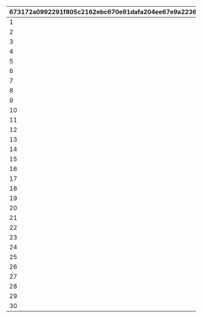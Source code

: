 |673172a0992291f805c2162ebc670e91dafa204ee67e9a2236ea0461e820e9ac|58b549600d7feb82d4201158a917e5f9eda90e053d6d30bed46950fe996925ed|cb5ac333eb5c2fb477484e25247b402235264851a53126e3e6d9d772e92cfde4|432bc1229a8c1a7c32410f9f45cc8a4e02c976235291a4c8a57a9ffd032a9103|1022fd8b047ca3028b4fcf4296442f055343cb806637f6293a2fffa3cdcfe94d|d26907cb4435004148f0cb4fa68ab495ba8a678c5617efd53ceb95e4f3e1fc86|ab767b847e4bc5332adf8b13b2b22444f8617c3ce06ccda2b99f683befee2710|48e6bc09582b897117cefcf9046997a151f2d5622f8d3e2d7bf68c3ccde253e4|7b838007a6c8e110db5b5815fbb78cabbc0114c0a7093ef2b80e546327b340ae|7ac235be8bf24886bf5df4484d99105b9eb360fe64d0b64062eb4b064186c0da|187a48bd7c34e6308a61caa6d756fcf975e4b6ba5be558ed1255c7a4d98043c9|
| --- | --- | --- | --- | --- | --- | --- | --- | --- | --- | --- |
|1|284001001|8|91002|10|2|25021|8|2|25014|31|
|2|284001002|8|91002|10|2|25021|8|2|25014|31|
|3|284001003|8|91002|10|2|25021|8|2|25014|32|
|4|284001004|8|91002|10|2|25021|8|2|25014|32|
|5|284001005|8|91002|10|2|25021|8|2|25014|33|
|6|284001006|8|91002|10|2|25021|9|2|25014|33|
|7|284001007|8|91002|10|2|25021|9|2|25014|34|
|8|284001008|8|91002|10|2|25021|9|2|25014|35|
|9|284001009|8|91002|10|2|25021|9|2|25014|35|
|10|284001010|8|91002|30|2|25021|10|2|25014|37|
|11|284001011|8|91002|10|2|25021|10|2|25014|41|
|12|284001012|8|91002|10|2|25021|11|2|25014|43|
|13|284001013|8|91002|10|2|25021|11|2|25014|46|
|14|284001014|8|91002|10|2|25021|12|2|25014|48|
|15|284001015|8|91002|10|2|25021|12|2|25014|50|
|16|284001016|8|91002|10|2|25021|13|2|25014|53|
|17|284001017|8|91002|10|2|25021|14|2|25014|55|
|18|284001018|8|91002|10|2|25021|14|2|25014|58|
|19|284001019|8|91002|10|2|25021|15|2|25014|60|
|20|284001020|8|91002|30|2|25021|15|2|25014|62|
|21|284001021|8|91002|10|2|25021|16|2|25014|68|
|22|284001022|8|91002|10|2|25021|16|2|25014|70|
|23|284001023|8|91002|10|2|25021|16|2|25014|72|
|24|284001024|8|91002|10|2|25021|17|2|25014|75|
|25|284001025|8|91002|10|2|25021|18|2|25014|77|
|26|284001026|8|91002|10|2|25021|18|2|25014|79|
|27|284001027|8|91002|10|2|25021|19|2|25014|82|
|28|284001028|8|91002|10|2|25021|19|2|25014|84|
|29|284001029|8|91002|10|2|25021|19|2|25014|86|
|30|284001030|8|91002|30|2|25021|20|2|25014|89|